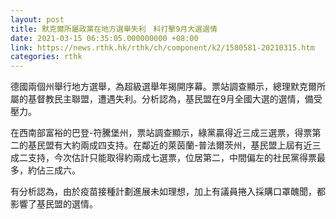 ```yaml
---
layout: post
title: 默克爾所屬政黨在地方選舉失利　料打擊9月大選選情
date: 2021-03-15 06:35:05.000000000 +08:00
link: https://news.rthk.hk/rthk/ch/component/k2/1580581-20210315.htm
categories: rthk
---
```


德國兩個州舉行地方選舉，為超級選舉年揭開序幕。票站調查顯示，總理默克爾所屬的基督教民主聯盟，遭遇失利。分析認為，基民盟在9月全國大選的選情，備受壓力。

在西南部富裕的巴登-符騰堡州，票站調查顯示，綠黨贏得近三成三選票，得票第二的基民盟有大約兩成四支持。在鄰近的萊茵蘭-普法爾茨州，基民盟上屆有近三成二支持，今次估計只能取得約兩成七選票，位居第二，中間偏左的社民黨得票最多，約佔三成六。

有分析認為，由於疫苗接種計劃進展未如理想，加上有議員捲入採購口罩醜聞，都影響了基民盟的選情。

